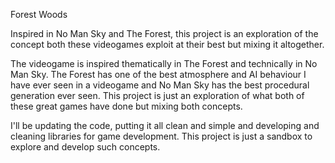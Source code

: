 Forest Woods

Inspired in No Man Sky and The Forest, this project is an exploration of the concept both these videogames exploit at their best but mixing it altogether.

The videogame is inspired thematically in The Forest and technically in No Man Sky. The Forest has one of the best atmosphere
and AI behaviour I have ever seen in a videogame and No Man Sky has the best procedural generation ever seen. This project
is just an exploration of what both of these great games have done but mixing both concepts.

I'll be updating the code, putting it all clean and simple and developing and cleaning libraries for game development. This project is just a sandbox to explore 
and develop such concepts.
